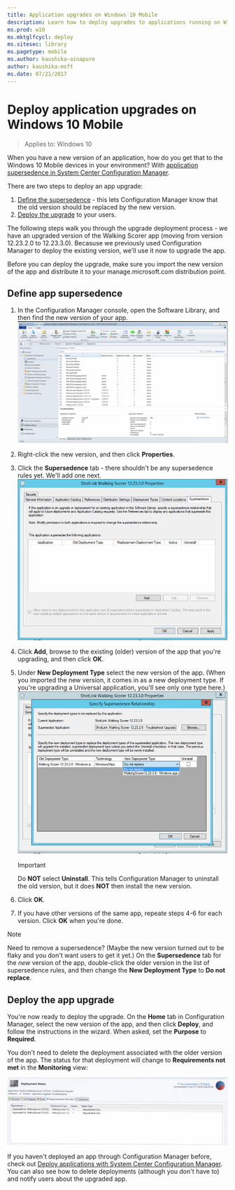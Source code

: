 ```yaml
---
title: Application upgrades on Windows 10 Mobile
description: Learn how to deploy upgrades to applications running on Windows 10 Mobile.
ms.prod: w10
ms.mktglfcycl: deploy
ms.sitesec: library
ms.pagetype: mobile
ms.author: kaushika-ainapure
author: kaushika-msft
ms.date: 07/21/2017
---
```

# Deploy application upgrades on Windows 10 Mobile

> Applies to: Windows 10

When you have a new version of an application, how do you get that to the Windows 10 Mobile devices in your environment? With  [application supersedence in System Center Configuration Manager](/sccm/apps/deploy-use/revise-and-supersede-applications#application-supersedence).

There are two steps to deploy an app upgrade:

1. [Define the supersedence](#define-app-supersedence) - this lets Configuration Manager know that the old version should be replaced by the new version.
2. [Deploy the upgrade](#deploy-the-app-upgrade) to your users.

The following steps walk you through the upgrade deployment process - we have an upgraded version of the Walking Scorer app (moving from version 12.23.2.0 to 12.23.3.0). Becasuse we previously used Configuration Manager to deploy the existing version, we'll use it now to upgrade the app. 

Before you can deploy the upgrade, make sure you import the new version of the app and distribute it to your manage.microsoft.com distribution point.



## Define app supersedence

1. In the Configuration Manager console, open the Software Library, and then find the new version of your app.
   ![The Software Library in Configuration Manager](media/app-upgrade-cm-console.png)

2. Right-click the new version, and then click **Properties**.
3. Click the **Supersedence** tab - there shouldn't be any supersedence rules yet. We'll add one next.
   ![The list of supersedence rules for the app](media/app-upgrade-no-supersedence.png)

4. Click **Add**, browse to the existing (older) version of the app that you're upgrading, and then click **OK**.
5. Under **New Deployment Type** select the new version of the app. (When you imported the new version, it comes in as a new deployment type. If you're upgrading a Universal application, you'll see only one type here.)
   ![Create a supersedence rule for the new version of the app](media/app-upgrade-supersede-deploy-type.png)
   > [!IMPORTANT] 
   > Do **NOT** select **Uninstall**. This tells Configuration Manager to uninstall the old version, but it does **NOT** then install the new version.

6. Click **OK**.
7. If you have other versions of the same app, repeate steps 4-6 for each version. Click **OK** when you're done.

> [!NOTE]
> Need to remove a supersedence? (Maybe the new version turned out to be flaky and you don't want users to get it yet.) On the **Supersedence** tab for the *new* version of the app, double-click the older version in the list of supersedence rules, and then change the **New Deployment Type** to **Do not replace**.

## Deploy the app upgrade

You're now ready to deploy the upgrade. On the **Home** tab in Configuration Manager, select the new version of the app, and then click **Deploy**, and follow the instructions in the wizard. When asked, set the **Purpose** to **Required**.

You don't need to delete the deployment associated with the older version of the app. The status for that deployment will change to **Requirements not met** in the **Monitoring** view:

![Monitoring view in Configuration Manager for the old version of the app](media/app-upgrade-old-version.png)

If you haven't deployed an app through Configuration Manager before, check out [Deploy applications with System Center Configuration Manager](https://docs.microsoft.com/en-us/sccm/apps/deploy-use/deploy-applications). You can also see how to delete deployments (although you don't have to) and notify users about the upgraded app.